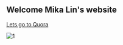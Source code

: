 ## Welcome Mika Lin's website

[Lets go to Quora](https://www.quora.com)

![1](https://user-images.githubusercontent.com/61289486/82166315-f4d96800-986c-11ea-99b6-ea22859506ae.jpg)

